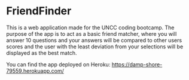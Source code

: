 # FriendFinder

This is a web application made for the UNCC coding bootcamp. The purpose of the app is to act as a basic friend matcher, where you will answer 10 questions and your answers will be compared to other users scores and the user with the least deviation from your selections will be displayed as the best match. 

You can find the app deployed on Heroku: https://damp-shore-79559.herokuapp.com/
